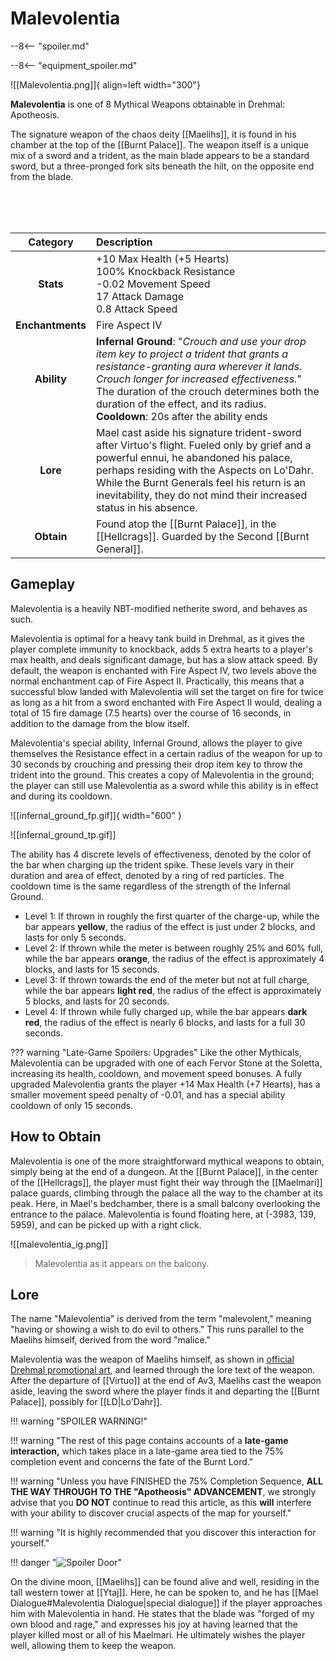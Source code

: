 # Malevolentia

--8<-- "spoiler.md"

--8<-- "equipment_spoiler.md"

![[Malevolentia.png]]{ align=left width="300"}

**Malevolentia** is one of 8 Mythical Weapons obtainable in Drehmal: Apotheosis. 

The signature weapon of the chaos deity [[Maelihs]], it is found in his chamber at the top of the [[Burnt Palace]]. The weapon itself is a unique mix of a sword and a trident, as the main blade appears to be a standard sword, but a three-pronged fork sits beneath the hilt, on the opposite end from the blade.

<br> <br> <br>

| Category | Description                 |
|:--------------------------------:|:-----------------------------------------------------------------------------------------------------------------------------------------------------------------------------|
| **Stats**                            | +10 Max Health (+5 Hearts) <br> 100% Knockback Resistance <br> -0.02 Movement Speed <br> 17 Attack Damage <br> 0.8 Attack Speed      |
| **Enchantments**                     | Fire Aspect IV  |
| **Ability**                          | **Infernal Ground**: "*Crouch and use your drop item key to project a trident that grants a resistance-granting aura wherever it lands. Crouch longer for increased effectiveness.*" <br> The duration of the crouch determines both the duration of the effect, and its radius. <br> **Cooldown**: 20s after the ability ends |
| **Lore**                             | Mael cast aside his signature trident-sword after Virtuo's flight. Fueled only by grief and a powerful ennui, he abandoned his palace, perhaps residing with the Aspects on Lo'Dahr. While the Burnt Generals feel his return is an inevitability, they do not mind their increased status in his absence. |
| **Obtain**                           | Found atop the [[Burnt Palace]], in the [[Hellcrags]]. Guarded by the Second [[Burnt General]].    |

## Gameplay
Malevolentia is a heavily NBT-modified netherite sword, and behaves as such.

Malevolentia is optimal for a heavy tank build in Drehmal, as it gives the player complete immunity to knockback, adds 5 extra hearts to a player's max health, and deals significant damage, but has a slow attack speed. By default, the weapon is enchanted with Fire Aspect IV, two levels above the normal enchantment cap of Fire Aspect II. Practically, this means that a successful blow landed with Malevolentia will set the target on fire for twice as long as a hit from a sword enchanted with Fire Aspect II would, dealing a total of 15 fire damage (7.5 hearts) over the course of 16 seconds, in addition to the damage from the blow itself.

Malevolentia's special ability, Infernal Ground, allows the player to give themselves the Resistance effect in a certain radius of the weapon for up to 30 seconds by crouching and pressing their drop item key to throw the trident into the ground. This creates a copy of Malevolentia in the ground; the player can still use Malevolentia as a sword while this ability is in effect and during its cooldown.

![[infernal_ground_fp.gif]]{ width="600" }

 ![[infernal_ground_tp.gif]]

The ability has 4 discrete levels of effectiveness, denoted by the color of the bar when charging up the trident spike. These levels vary in their duration and area of effect, denoted by a ring of red particles. The cooldown time is the same regardless of the strength of the Infernal Ground. <br>
- Level 1: If thrown in roughly the first quarter of the charge-up, while the bar appears **yellow**, the radius of the effect is just under 2 blocks, and lasts for only 5 seconds. <br>
- Level 2: If thrown while the meter is between roughly 25% and 60% full, while the bar appears **orange**, the radius of the effect is approximately 4 blocks, and lasts for 15 seconds. <br>
- Level 3: If thrown towards the end of the meter but not at full charge, while the bar appears **light red**, the radius of the effect is approximately 5 blocks, and lasts for 20 seconds. <br>
- Level 4: If thrown while fully charged up, while the bar appears **dark red**, the radius of the effect is nearly 6 blocks, and lasts for a full 30 seconds.

??? warning "Late-Game Spoilers: Upgrades"
    Like the other Mythicals, Malevolentia can be upgraded with one of each Fervor Stone at the Soletta, increasing its health, cooldown, and movement speed bonuses. A fully upgraded Malevolentia grants the player +14 Max Health (+7 Hearts), has a smaller movement speed penalty of -0.01, and has a special ability cooldown of only 15 seconds.

## How to Obtain
Malevolentia is one of the more straightforward mythical weapons to obtain, simply being at the end of a dungeon. At the [[Burnt Palace]], in the center of the [[Hellcrags]], the player must fight their way through the [[Maelmari]] palace guards, climbing through the palace all the way to the chamber at its peak. Here, in Mael's bedchamber, there is a small balcony overlooking the entrance to the palace. Malevolentia is found floating here, at (-3983, 139, 5959), and can be picked up with a right click.

![[malevolentia_ig.png]]
> Malevolentia as it appears on the balcony.

## Lore

The name "Malevolentia" is derived from the term "malevolent," meaning "having or showing a wish to do evil to others." This runs parallel to the Maelihs himself, derived from the word "malice." 

Malevolentia was the weapon of Maelihs himself, as shown in [official Drehmal promotional art](https://www.drehmal.net/product-page/the-desecration-of-virtuo-poster), and learned through the lore text of the weapon. After the departure of [[Virtuo]] at the end of Av3, Maelihs cast the weapon aside, leaving the sword where the player finds it and departing the [[Burnt Palace]], possibly for [[LD|Lo'Dahr]].

!!! warning "SPOILER WARNING!"

!!! warning "The rest of this page contains accounts of a **late-game interaction,** which takes place in a late-game area tied to the 75% completion event and concerns the fate of the Burnt Lord."

!!! warning "Unless you have FINISHED the 75% Completion Sequence, **ALL THE WAY THROUGH TO THE "Apotheosis" ADVANCEMENT**, we strongly advise that you **DO NOT** continue to read this article, as this **will** interfere with your ability to discover crucial aspects of the map for yourself."

!!! warning "It is highly recommended that you discover this interaction for yourself."

!!! danger "![Spoiler Door](/assets/img/spoiler_door.png)"

On the divine moon, [[Maelihs]] can be found alive and well, residing in the tall western tower at [[Ytaj]]. Here, he can be spoken to, and he has [[Mael Dialogue#Malevolentia Dialogue|special dialogue]] if the player approaches him with Malevolentia in hand. He states that the blade was "forged of my own blood and rage," and expresses his joy at having learned that the player killed most or all of his Maelmari. He ultimately wishes the player well, allowing them to keep the weapon.